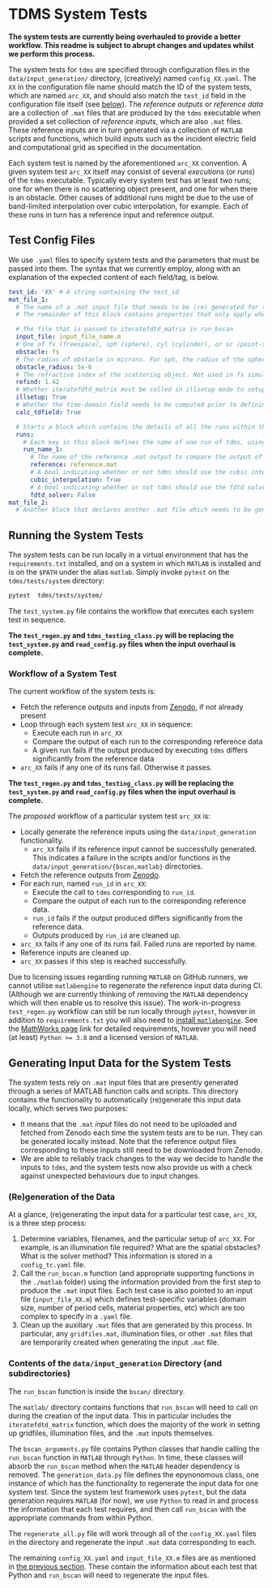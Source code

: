 # TDMS System Tests

**The system tests are currently being overhauled to provide a better workflow. This readme is subject to abrupt changes and updates whilst we perform this process.**

The system tests for `tdms` are specified through configuration files in the `data/input_generation/` directory, (creatively) named `config_XX.yaml`. The `XX` in the configuration file name should match the ID of the system tests, which are named `arc_XX`, and should also match the `test_id` field in the configuration file itself (see [below]()). The _reference outputs_ or _reference data_ are a collection of `.mat` files that are produced by the `tdms` executable when provided a set collection of _reference inputs_, which are also `.mat` files. These reference inputs are in turn generated via a collection of `MATLAB` scripts and functions, which build inputs such as the incident electric field and computational grid as specified in the documentation.

Each system test is named by the aforementioned `arc_XX` convention. A given system test `arc_XX` itself may consist of several _executions_ (or _runs_) of the `tdms` executable. Typically every system test has at least two runs; one for when there is no scattering object present, and one for when there is an obstacle. Other causes of additional runs might be due to the use of band-limited interpolation over cubic interpolation, for example. Each of these runs in turn has a reference input and reference output.

## Test Config Files

We use `.yaml` files to specify system tests and the parameters that must be passed into them. The syntax that we currently employ, along with an explanation of the expected content of each field/tag, is below.
```yaml
test_id: 'XX' # A string containing the test_id
mat_file_1:
  # The name of a .mat input file that needs to be (re) generated for this test to execute
  # The remainder of this block contains properties that only apply when generating, or running tests using mat_file_1.mat as an input to tdms

  # The file that is passed to iteratefdtd_matrix in run_bscan
  input_file: input_file_name.m
  # One of fs (freespace), sph (sphere), cyl (cylinder), or sc (point-source at the origin). The shape of the scattering obstacle.
  obstacle: fs
  # The radius of obstacle in microns. For sph, the radius of the sphere. For cyl, the radius of the circular faces. For sc and fs, this option is ignored. Defaults to 15e-6 if not set.
  obstacle_radius: 5e-6
  # The refractive index of the scattering object. Not used in fs simulations. Defaults to 1.42 if not set.
  refind: 1.42
  # Whether iteratefdtd_matrix must be called in illsetup mode to setup the illumination file, prior to its call in filesetup mode. Defaults to False if not present or unpopulated
  illsetup: True
  # Whether the time-domain field needs to be computed prior to defining the scattering matrix and other material properties. Defaults to False if not present.
  calc_tdfield: True

  # Starts a block which contains the details of all the runs within this system test that use mat_file_1 as their input
  runs:
    # Each key in this block defines the name of one run of tdms, using mat_file_1.mat as the input data
    run_name_1:
      # The name of the reference .mat output to compare the output of the local tdms run to.
      reference: reference.mat
      # A bool indicating whether or not tdms should use the cubic interpolation switch -c or not in this run. Defaults to False if not present.
      cubic_interpolation: True
      # A bool indicating whether or not tdms should use the fdtd solver method or not (in which case pstd is used). Defaults to False if not present.
      fdtd_solver: False
mat_file_2:
  # Another block that declares another .mat file which needs to be generated, with the same syntax as the block above.
```

## Running the System Tests

The system tests can be run locally in a virtual environment that has the `requirements.txt` installed, and on a system in which `MATLAB` is installed and is on the `$PATH` under the alias `matlab`. Simply invoke `pytest` on the `tdms/tests/system` directory:
```bash
pytest  tdms/tests/system/
```

The `test_system.py` file contains the workflow that executes each system test in sequence.

**The `test_regen.py` and `tdms_testing_class.py` will be replacing the `test_system.py` and `read_config.py` files when the input overhaul is complete.**

### Workflow of a System Test

The current workflow of the system tests is:
- Fetch the reference outputs and inputs from [Zenodo](https://zenodo.org/record/7440616/files), if not already present
- Loop through each system test `arc_XX` in sequence:
    - Execute each run in `arc_XX`
    - Compare the output of each run to the corresponding reference data
    - A given run fails if the output produced by executing `tdms` differs significantly from the reference data
- `arc_XX` fails if any one of its runs fail. Otherwise it passes.

**The `test_regen.py` and `tdms_testing_class.py` will be replacing the `test_system.py` and `read_config.py` files when the input overhaul is complete.**

The _proposed_ workflow of a particular system test `arc_XX` is:
- Locally generate the reference inputs using the `data/input_generation` functionality.
    - `arc_XX` fails if its reference input cannot be successfully generated. This indicates a failure in the scripts and/or functions in the `data/input_generation/{bscan,matlab}` directories.
- Fetch the reference outputs from [Zenodo](https://zenodo.org/record/7440616/files).
- For each run, named `run_id` in `arc_XX`:
    - Execute the call to `tdms` corresponding to `run_id`.
    - Compare the output of each run to the corresponding reference data.
    - `run_id` fails if the output produced differs significantly from the reference data.
    - Outputs produced by `run_id` are cleaned up.
- `arc_XX` fails if any one of its runs fail. Failed runs are reported by name.
- Reference inputs are cleaned up.
- `arc_XX` passes if this step is reached successfully.

Due to licensing issues regarding running `MATLAB` on GitHub runners, we cannot utilise `matlabengine` to regenerate the reference input data during CI. (Although we are currently thinking of removing the `MATLAB` dependency which will then enable us to resolve this issue). The work-in-progress `test_regen.py` workflow can still be run locally through `pytest`, however in addition to `requirements.txt` you will also need to [install `matlabengine`](https://uk.mathworks.com/help/matlab/matlab_external/install-the-matlab-engine-for-python.html). See the [MathWorks page](https://uk.mathworks.com/help/matlab/matlab_external/install-the-matlab-engine-for-python.html) link for detailed requirements, however you will need (at least) `Python >= 3.8` and a licensed version of `MATLAB`.

## Generating Input Data for the System Tests

The system tests rely on `.mat` input files that are presently generated through a series of MATLAB function calls and scripts. This directory contains the functionality to automatically (re)generate this input data locally, which serves two purposes:
- It means that the `.mat` _input_ files do not need to be uploaded and fetched from Zenodo each time the system tests are to be run. They can be generated locally instead. Note that the reference output files corresponding to these inputs still need to be downloaded from Zenodo.
- We are able to reliably track changes to the way we decide to handle the inputs to `tdms`, and the system tests now also provide us with a check against unexpected behaviours due to input changes.

### (Re)generation of the Data

At a glance, (re)generating the input data for a particular test case, `arc_XX`, is a three step process:
1. Determine variables, filenames, and the particular setup of `arc_XX`. For example, is an illumination file required? What are the spatial obstacles? What is the solver method? This information is stored in a `config_tc.yaml` file.
1. Call the `run_bscan.m` function (and appropriate supporting functions in the `./matlab` folder) using the information provided from the first step to produce the `.mat` input files. Each test case is also pointed to an input file (`input_file_XX.m`) which defines test-specific variables (domain size, number of period cells, material properties, etc) which are too complex to specify in a `.yaml` file.
1. Clean up the auxillary `.mat` files that are generated by this process. In particular, any `gridfiles.mat`, illumination files, or other `.mat` files that are temporarily created when generating the input `.mat` file.

### Contents of the `data/input_generation` Directory (and subdirectories)

The `run_bscan` function is inside the `bscan/` directory.

The `matlab/` directory contains functions that `run_bscan` will need to call on during the creation of the input data. This in particular includes the `iteratefdtd_matrix` function, which does the majority of the work in setting up gridfiles, illumination files, and the `.mat` inputs themselves.

The `bscan_arguments.py` file contains Python classes that handle calling the `run_bscan` function in `MATLAB` through `Python`. In time, these classes will absorb the `run_bscan` method when the `MATLAB` header dependency is removed. The `generation_data.py` file defines the epynonomous class, one instance of which has the functionality to regenerate the input data for one system test. Since the system test framework uses `pytest`, but the data generation requires `MATLAB` (for now), we use `Python` to read in and process the information that each test requires, and then call `run_bscan` with the appropriate commands from within Python.

The `regenerate_all.py` file will work through all of the `config_XX.yaml` files in the directory and regenerate the input `.mat` data corresponding to each.

The remaining `config_XX.yaml` and `input_file_XX.m` files are as mentioned in [the previous section](#regeneration-of-the-data). These contain the information about each test that Python and `run_bscan` will need to regenerate the input files.

